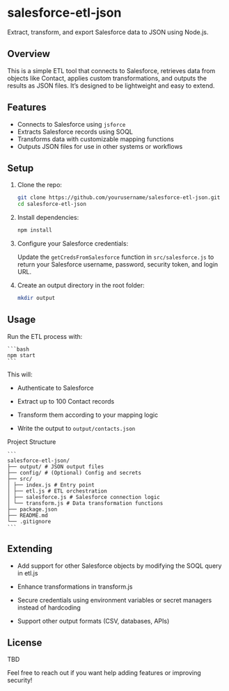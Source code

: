 # salesforce-etl-json

Extract, transform, and export Salesforce data to JSON using Node.js.

## Overview

This is a simple ETL tool that connects to Salesforce, retrieves data from objects like Contact, applies custom transformations, and outputs the results as JSON files. It’s designed to be lightweight and easy to extend.

## Features

- Connects to Salesforce using `jsforce`
- Extracts Salesforce records using SOQL
- Transforms data with customizable mapping functions
- Outputs JSON files for use in other systems or workflows

## Setup

1. Clone the repo:

   ```bash
   git clone https://github.com/yourusername/salesforce-etl-json.git
   cd salesforce-etl-json

   ```

2. Install dependencies:

   ```bash
   npm install
   ```

3. Configure your Salesforce credentials:

   Update the `getCredsFromSalesforce` function in `src/salesforce.js` to return your Salesforce username, password, security token, and login URL.

4. Create an output directory in the root folder:

   ```bash
   mkdir output
   ```

## Usage

Run the ETL process with:

    ```bash
    npm start
    ```

This will:

- Authenticate to Salesforce

- Extract up to 100 Contact records

- Transform them according to your mapping logic

- Write the output to `output/contacts.json`

Project Structure

    ```
    salesforce-etl-json/
    ├── output/ # JSON output files
    ├── config/ # (Optional) Config and secrets
    ├── src/
    │ ├── index.js # Entry point
    │ ├── etl.js # ETL orchestration
    │ ├── salesforce.js # Salesforce connection logic
    │ └── transform.js # Data transformation functions
    ├── package.json
    ├── README.md
    └── .gitignore
    ```

## Extending

- Add support for other Salesforce objects by modifying the SOQL query in etl.js

- Enhance transformations in transform.js

- Secure credentials using environment variables or secret managers instead of hardcoding

- Support other output formats (CSV, databases, APIs)

## License

TBD

Feel free to reach out if you want help adding features or improving security!
